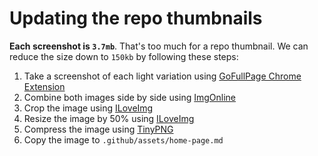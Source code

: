 # Updating the repo thumbnails

__Each screenshot is `3.7mb`__. That's too much for a repo thumbnail. We can reduce the size down to `150kb` by
following these steps:
1. Take a screenshot of each light variation using [GoFullPage Chrome Extension](https://chrome.google.com/webstore/detail/gofullpage-full-page-scre/fdpohaocaechififmbbbbbknoalclacl)
2. Combine both images side by side using [ImgOnline](https://www.imgonline.com.ua/eng/combine-two-images-into-one.php)
3. Crop the image using [ILoveImg](https://www.iloveimg.com/crop-image)
4. Resize the image by 50% using [ILoveImg](https://www.iloveimg.com/resize-image)
5. Compress the image using [TinyPNG](https://tinypng.com/)
6. Copy the image to `.github/assets/home-page.md`
